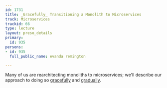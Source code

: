 ```yaml
---
id: 1731
title: _Gracefully_ Transitioning a Monolith to Microservices
track: Microservices
trackid: 66
type: lecture
layout: preso_details
primary:
  id: 935
persons:
- id: 935
  full_public_name: evanda remington

---
```

Many of us are rearchitecting monoliths to microservices; we'll describe our approach to doing so <u>gracefully</u> and <u>gradually</u>.